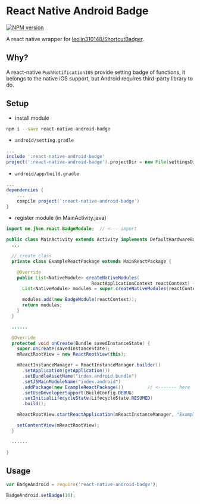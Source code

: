 # React Native Android Badge

[![NPM version](http://img.shields.io/npm/v/react-native-android-badge.svg?style=flat)](https://www.npmjs.com/package/react-native-android-badge)

A react native wrapper for [leolin310148/ShortcutBadger](https://github.com/leolin310148/ShortcutBadger).

## Why?

A react-native `PushNotificationIOS` provide setting badge of functions, it belongs to the native iOS support, but Android requires third-party library to do.

## Setup

* install module

```bash
npm i --save react-native-android-badge
```

* `android/setting.gradle`

```gradle
...
include ':react-native-android-badge'
project(':react-native-android-badge').projectDir = new File(settingsDir, '../node_modules/react-native-android-badge')
```

* `android/app/build.gradle`

```gradle
...
dependencies {
    ...
    compile project(':react-native-android-badge')
}
```

* register module (in MainActivity.java)

```java
import me.jhen.react.BadgeModule;  // <--- import

public class MainActivity extends Activity implements DefaultHardwareBackBtnHandler {
  ...

  // create class
  private class ExampleReactPackage extends MainReactPackage {

    @Override
    public List<NativeModule> createNativeModules(
                                ReactApplicationContext reactContext) {
      List<NativeModule> modules = super.createNativeModules(reactContext);

      modules.add(new BadgeModule(reactContext));
      return modules;
    }
  }

  ......

  @Override
  protected void onCreate(Bundle savedInstanceState) {
    super.onCreate(savedInstanceState);
    mReactRootView = new ReactRootView(this);

    mReactInstanceManager = ReactInstanceManager.builder()
      .setApplication(getApplication())
      .setBundleAssetName("index.android.bundle")
      .setJSMainModuleName("index.android")
      .addPackage(new ExampleReactPackage())         // <------- here
      .setUseDeveloperSupport(BuildConfig.DEBUG)
      .setInitialLifecycleState(LifecycleState.RESUMED)
      .build();

    mReactRootView.startReactApplication(mReactInstanceManager, "ExampleRN", null);

    setContentView(mReactRootView);
  }

  ......

}
```

## Usage

```js
var BadgeAndroid = require('react-native-android-badge');

BadgeAndroid.setBadge(10);
```